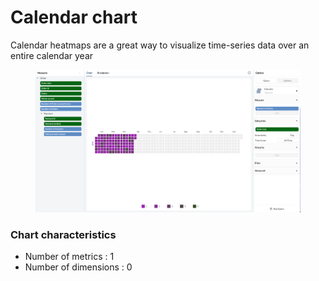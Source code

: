 # Calendar chart

Calendar heatmaps are a great way to visualize time-series data over an entire calendar year

<figure><img src="../../.gitbook/assets/image (1).png" alt=""><figcaption></figcaption></figure>

### **Chart characteristics**

* Number of metrics : 1
* Number of dimensions : 0
